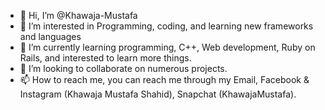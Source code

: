 - 👋 Hi, I’m @Khawaja-Mustafa
- 👀 I’m interested in Programming, coding, and learning new frameworks and languages
- 🌱 I’m currently learning programming, C++, Web development, Ruby on Rails, and interested to learn more things.
- 💞️ I’m looking to collaborate on numerous projects.
- 📫 How to reach me, you can reach me through my Email, Facebook & Instagram (Khawaja Mustafa Shahid), Snapchat (KhawajaMustafa).

<!---
Khawaja-Mustafa/Khawaja-Mustafa is a ✨ special ✨ repository because its `README.md` (this file) appears on your GitHub profile.
You can click the Preview link to take a look at your changes.
--->

